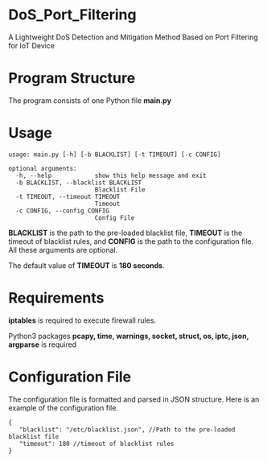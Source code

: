 # DoS_Port_Filtering
A Lightweight DoS Detection and Mitigation Method Based on Port Filtering for IoT Device

# Program Structure
The program consists of one Python file **main.py**

# Usage
```
usage: main.py [-h] [-b BLACKLIST] [-t TIMEOUT] [-c CONFIG]

optional arguments:
  -h, --help            show this help message and exit
  -b BLACKLIST, --blacklist BLACKLIST
                        Blacklist File
  -t TIMEOUT, --timeout TIMEOUT
                        Timeout
  -c CONFIG, --config CONFIG
                        Config File
```
**BLACKLIST** is the path to the pre-loaded blacklist file, **TIMEOUT** is the timeout of blacklist rules, and **CONFIG** is the path to the configuration file. All these arguments are optional.

The default value of **TIMEOUT** is **180 seconds**.

# Requirements

**iptables** is required to execute firewall rules.

Python3 packages **pcapy, time, warnings, socket, struct, os, iptc, json, argparse** is required

# Configuration File

The configuration file is formatted and parsed in JSON structure. Here is an example of the configuration file.
```
{
   "blacklist": "/etc/blacklist.json", //Path to the pre-loaded blacklist file
   "timeout": 180 //timeout of blacklist rules
}
```
